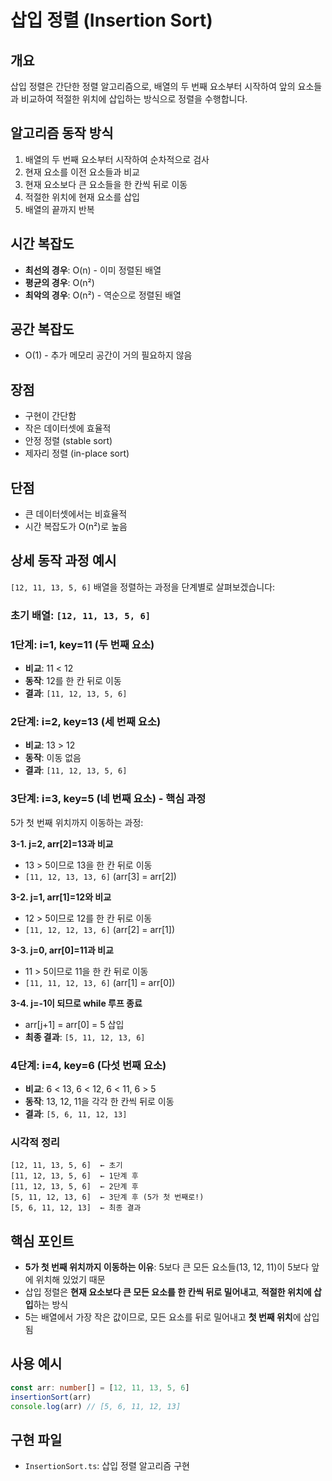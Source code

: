 # 삽입 정렬 (Insertion Sort)

## 개요
삽입 정렬은 간단한 정렬 알고리즘으로, 배열의 두 번째 요소부터 시작하여 앞의 요소들과 비교하여 적절한 위치에 삽입하는 방식으로 정렬을 수행합니다.

## 알고리즘 동작 방식
1. 배열의 두 번째 요소부터 시작하여 순차적으로 검사
2. 현재 요소를 이전 요소들과 비교
3. 현재 요소보다 큰 요소들을 한 칸씩 뒤로 이동
4. 적절한 위치에 현재 요소를 삽입
5. 배열의 끝까지 반복

## 시간 복잡도
- **최선의 경우**: O(n) - 이미 정렬된 배열
- **평균의 경우**: O(n²)
- **최악의 경우**: O(n²) - 역순으로 정렬된 배열

## 공간 복잡도
- O(1) - 추가 메모리 공간이 거의 필요하지 않음

## 장점
- 구현이 간단함
- 작은 데이터셋에 효율적
- 안정 정렬 (stable sort)
- 제자리 정렬 (in-place sort)

## 단점
- 큰 데이터셋에서는 비효율적
- 시간 복잡도가 O(n²)로 높음

## 상세 동작 과정 예시

`[12, 11, 13, 5, 6]` 배열을 정렬하는 과정을 단계별로 살펴보겠습니다:

### 초기 배열: `[12, 11, 13, 5, 6]`

### 1단계: i=1, key=11 (두 번째 요소)
- **비교**: 11 < 12
- **동작**: 12를 한 칸 뒤로 이동
- **결과**: `[11, 12, 13, 5, 6]`

### 2단계: i=2, key=13 (세 번째 요소)
- **비교**: 13 > 12
- **동작**: 이동 없음
- **결과**: `[11, 12, 13, 5, 6]`

### 3단계: i=3, key=5 (네 번째 요소) - 핵심 과정

5가 첫 번째 위치까지 이동하는 과정:

**3-1. j=2, arr[2]=13과 비교**
- 13 > 5이므로 13을 한 칸 뒤로 이동
- `[11, 12, 13, 13, 6]` (arr[3] = arr[2])

**3-2. j=1, arr[1]=12와 비교**
- 12 > 5이므로 12를 한 칸 뒤로 이동
- `[11, 12, 12, 13, 6]` (arr[2] = arr[1])

**3-3. j=0, arr[0]=11과 비교**
- 11 > 5이므로 11을 한 칸 뒤로 이동
- `[11, 11, 12, 13, 6]` (arr[1] = arr[0])

**3-4. j=-1이 되므로 while 루프 종료**
- arr[j+1] = arr[0] = 5 삽입
- **최종 결과**: `[5, 11, 12, 13, 6]`

### 4단계: i=4, key=6 (다섯 번째 요소)
- **비교**: 6 < 13, 6 < 12, 6 < 11, 6 > 5
- **동작**: 13, 12, 11을 각각 한 칸씩 뒤로 이동
- **결과**: `[5, 6, 11, 12, 13]`

### 시각적 정리
```
[12, 11, 13, 5, 6]  ← 초기
[11, 12, 13, 5, 6]  ← 1단계 후
[11, 12, 13, 5, 6]  ← 2단계 후
[5, 11, 12, 13, 6]  ← 3단계 후 (5가 첫 번째로!)
[5, 6, 11, 12, 13]  ← 최종 결과
```

## 핵심 포인트

- **5가 첫 번째 위치까지 이동하는 이유**: 5보다 큰 모든 요소들(13, 12, 11)이 5보다 앞에 위치해 있었기 때문
- 삽입 정렬은 **현재 요소보다 큰 모든 요소를 한 칸씩 뒤로 밀어내고**, **적절한 위치에 삽입**하는 방식
- 5는 배열에서 가장 작은 값이므로, 모든 요소를 뒤로 밀어내고 **첫 번째 위치**에 삽입됨

## 사용 예시
```typescript
const arr: number[] = [12, 11, 13, 5, 6]
insertionSort(arr)
console.log(arr) // [5, 6, 11, 12, 13]
```

## 구현 파일
- `InsertionSort.ts`: 삽입 정렬 알고리즘 구현 
